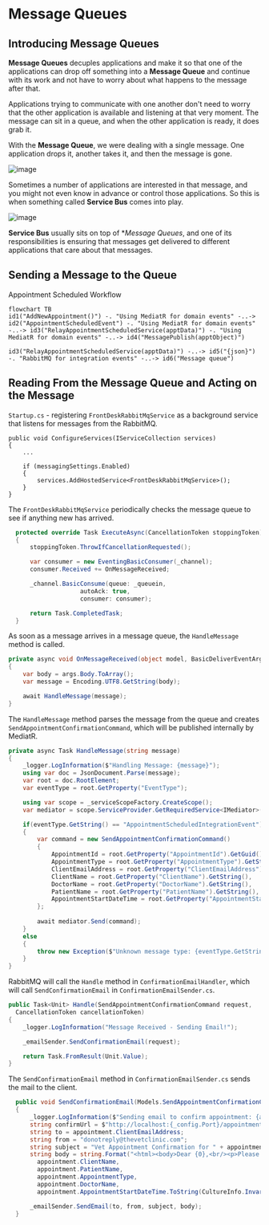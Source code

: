 # Message Queues

## Introducing Message Queues

**Message Queues** decuples applications and make it so that one of the applications can drop off something into a **Message Queue** and continue with its work and not have to worry about what happens to the message after that. 

Applications trying to communicate with one another don't need to worry that the other application is available and listening at that very moment. The message can sit in a queue, and when the other application is ready, it does grab it. 

With the **Message Queue**, we were dealing with a single message. One application drops it, another takes it, and then the message is gone.

![image](https://user-images.githubusercontent.com/34960418/214043868-275b1f53-6291-47e9-bbf8-6e99046b0282.png)

Sometimes a number of applications are interested in that message, and you might not even know in advance or control those applications. So this is when something called **Service Bus** comes into play. 

![image](https://user-images.githubusercontent.com/34960418/214044803-68de5b74-0954-4051-8e43-3c4185369862.png)

**Service Bus** usually sits on top of **Message Queues*, and one of its responsibilities is ensuring that messages get delivered to different applications that care about that messages.

## Sending a Message to the Queue

Appointment Scheduled Workflow

```mermaid
flowchart TB
id1("AddNewAppointment()") -. "Using MediatR for domain events" -..-> id2("AppointmentScheduledEvent") -. "Using MediatR for domain events" -..-> id3("RelayAppointmentScheduledService(apptData)") -. "Using MediatR for domain events" -..-> id4("MessagePublish(apptObject)")
  
id3("RelayAppointmentScheduledService(apptData)") -..-> id5("{json}") -. "RabbitMQ for integration events" -..-> id6("Message queue")
```

## Reading From the Message Queue and Acting on the Message

`Startup.cs` -  registering `FrontDeskRabbitMqService` as a background service that listens for messages from the RabbitMQ.

```
public void ConfigureServices(IServiceCollection services)
{
    ...

    if (messagingSettings.Enabled)
    {
        services.AddHostedService<FrontDeskRabbitMqService>();
    }
}
```

The `FrontDeskRabbitMqService` periodically checks the message queue to see if anything new has arrived.

```csharp
  protected override Task ExecuteAsync(CancellationToken stoppingToken)
  {
      stoppingToken.ThrowIfCancellationRequested();

      var consumer = new EventingBasicConsumer(_channel);
      consumer.Received += OnMessageReceived;

      _channel.BasicConsume(queue: _queuein,
                    autoAck: true,
                    consumer: consumer);

      return Task.CompletedTask;
  }
```

As soon as a message arrives in a message queue, the `HandleMessage` method is called.

```csharp
private async void OnMessageReceived(object model, BasicDeliverEventArgs args)
{
    var body = args.Body.ToArray();
    var message = Encoding.UTF8.GetString(body);

    await HandleMessage(message);
}
```

The `HandleMessage` method parses the message from the queue and creates `SendAppointmentConfirmationCommand`, which will be published internally by MediatR.

```csharp
private async Task HandleMessage(string message)
{
    _logger.LogInformation($"Handling Message: {message}");
    using var doc = JsonDocument.Parse(message);
    var root = doc.RootElement;
    var eventType = root.GetProperty("EventType");

    using var scope = _serviceScopeFactory.CreateScope();
    var mediator = scope.ServiceProvider.GetRequiredService<IMediator>();

    if(eventType.GetString() == "AppointmentScheduledIntegrationEvent")
    {
        var command = new SendAppointmentConfirmationCommand()
        {
            AppointmentId = root.GetProperty("AppointmentId").GetGuid(),
            AppointmentType = root.GetProperty("AppointmentType").GetString(),
            ClientEmailAddress = root.GetProperty("ClientEmailAddress").GetString(),
            ClientName = root.GetProperty("ClientName").GetString(),
            DoctorName = root.GetProperty("DoctorName").GetString(),
            PatientName = root.GetProperty("PatientName").GetString(),
            AppointmentStartDateTime = root.GetProperty("AppointmentStartDateTime").GetDateTime()
        };
        
        await mediator.Send(command);
    }
    else
    {
        throw new Exception($"Unknown message type: {eventType.GetString()}");
    }
}
```

RabbitMQ will call the `Handle` method in `ConfirmationEmailHandler`, which will call `SendConfirmationEmail` in `ConfirmationEmailSender.cs`.

```csharp
public Task<Unit> Handle(SendAppointmentConfirmationCommand request, 
  CancellationToken cancellationToken)
{
    _logger.LogInformation("Message Received - Sending Email!");

    _emailSender.SendConfirmationEmail(request);

    return Task.FromResult(Unit.Value);
}
```

The `SendConfirmationEmail` method in `ConfirmationEmailSender.cs` sends the mail to the client.

```csharp
  public void SendConfirmationEmail(Models.SendAppointmentConfirmationCommand appointment)
  {
      _logger.LogInformation($"Sending email to confirm appointment: {appointment}");
      string confirmUrl = $"http://localhost:{_config.Port}/appointment/confirm/{appointment.AppointmentId}";
      string to = appointment.ClientEmailAddress;
      string from = "donotreply@thevetclinic.com";
      string subject = "Vet Appointment Confirmation for " + appointment.PatientName;
      string body = string.Format("<html><body>Dear {0},<br/><p>Please click the link below to confirm {1}'s appointment for a {2} with {3} on {4}.</p><p>Thanks!</p><p><a href='{5}'>CONFIRM</a></p><p>Please call the office to reschedule if you will be unable to make it for your appointment.</p><p>Have a great day!</p></body></html>", 
        appointment.ClientName, 
        appointment.PatientName, 
        appointment.AppointmentType, 
        appointment.DoctorName, 
        appointment.AppointmentStartDateTime.ToString(CultureInfo.InvariantCulture), confirmUrl);

      _emailSender.SendEmail(to, from, subject, body);
  }
```
